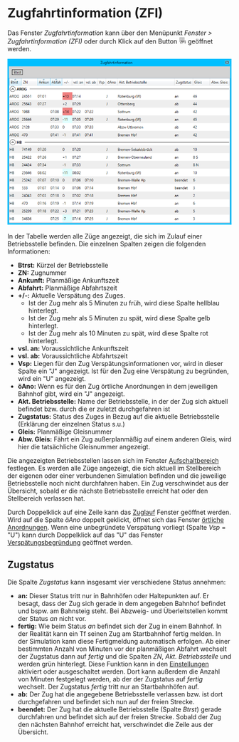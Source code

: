 # Zugfahrtinformation (ZFI)

Das Fenster *Zugfahrtinformation* kann über den Menüpunkt *Fenster > Zugfahrtinformation (ZFI)* oder durch Klick auf den Button ![ZFI Button](../Leibit.Client.WPF/Resources/Images/zfi.png) geöffnet werden.

![Fenster Zugfahrtinformation](img/zfi.png)

In der Tabelle werden alle Züge angezeigt, die sich im Zulauf einer Betriebsstelle befinden. Die einzelnen Spalten zeigen die folgenden Informationen:

- **Btrst:** Kürzel der Betriebsstelle
- **ZN:** Zugnummer
- **Ankunft:** Planmäßige Ankunftszeit
- **Abfahrt:** Planmäßige Abfahrtszeit
- **+/-:** Aktuelle Verspätung des Zuges.
    - Ist der Zug mehr als 5 Minuten zu früh, wird diese Spalte hellblau hinterlegt.
    - Ist der Zug mehr als 5 Minuten zu spät, wird diese Spalte gelb hinterlegt.
    - Ist der Zug mehr als 10 Minuten zu spät, wird diese Spalte rot hinterlegt.
- **vsl. an:** Voraussichtliche Ankunftszeit
- **vsl. ab:** Voraussichtliche Abfahrtszeit
- **Vsp:** Liegen für den Zug Verspätungsinformationen vor, wird in dieser Spalte ein "J" angezeigt. Ist für den Zug eine Verspätung zu begründen, wird ein "U" angezeigt.
- **öAno:** Wenn es für den Zug örtliche Anordnungen in dem jeweiligen Bahnhof gibt, wird ein "J" angezeigt.
- **Akt. Betriebsstelle:** Name der Betriebsstelle, in der der Zug sich aktuell befindet bzw. durch die er zuletzt durchgefahren ist
- **Zugstatus:** Status des Zuges in Bezug auf die aktuelle Betriebsstelle (Erklärung der einzelnen Status s.u.)
- **Gleis:** Planmäßige Gleisnummer
- **Abw. Gleis:** Fährt ein Zug außerplanmäßig auf einem anderen Gleis, wird hier die tatsächliche Gleisnummer angezeigt.

Die angezeigten Betriebsstellen lassen sich im Fenster [Aufschaltbereich](aufschaltbereich.md) festlegen. Es werden alle Züge angezeigt, die sich aktuell im Stellbereich der eigenen oder einer verbundenen Simulation befinden und die jeweilige Betriebsstelle noch nicht durchfahren haben. Ein Zug verschwindet aus der Übersicht, sobald er die nächste Betriebsstelle erreicht hat oder den Stellbereich verlassen hat.

Durch Doppelklick auf eine Zeile kann das [Zuglauf](zuglauf.md) Fenster geöffnet werden. Wird auf die Spalte *öAno* doppelt geklickt, öffnet sich das Fenster [örtliche Anordnungen](oeano.md). Wenn eine unbegründete Verspätung vorliegt (Spalte *Vsp* = "U") kann durch Doppelklick auf das "U" das Fenster [Verspätungsbegründung](verspaetung.md) geöffnet werden.

## Zugstatus
Die Spalte *Zugstatus* kann insgesamt vier verschiedene Status annehmen:

- **an:** Dieser Status tritt nur in Bahnhöfen oder Haltepunkten auf. Er besagt, dass der Zug sich gerade in dem angegeben Bahnhof befindet und bspw. am Bahnsteig steht. Bei Abzweig- und Überleitstellen kommt der Status *an* nicht vor.
- **fertig:** Wie beim Status *an* befindet sich der Zug in einem Bahnhof. In der Realität kann ein Tf seinen Zug am Startbahnhof fertig melden. In der Simulation kann diese Fertigmeldung automatisch erfolgen. Ab einer bestimmten Anzahl von Minuten vor der planmäßigen Abfahrt wechselt der Zugstatus dann auf *fertig* und die Spalten *ZN*, *Akt. Betriebsstelle* und werden grün hinterlegt. Diese Funktion kann in den [Einstellungen](Einstellungen) aktiviert oder ausgeschaltet werden. Dort kann außerdem die Anzahl von Minuten festgelegt werden, ab der der Zugstatus auf *fertig* wechselt. Der Zugstatus *fertig* tritt nur an Startbahnhöfen auf.
- **ab:** Der Zug hat die angegebene Betriebsstelle verlassen bzw. ist dort durchgefahren und befindet sich nun auf der freien Strecke.
- **beendet:** Der Zug hat die aktuelle Betriebsstelle (Spalte *Btrst*) gerade durchfahren und befindet sich auf der freien Strecke. Sobald der Zug den nächsten Bahnhof erreicht hat, verschwindet die Zeile aus der Übersicht.